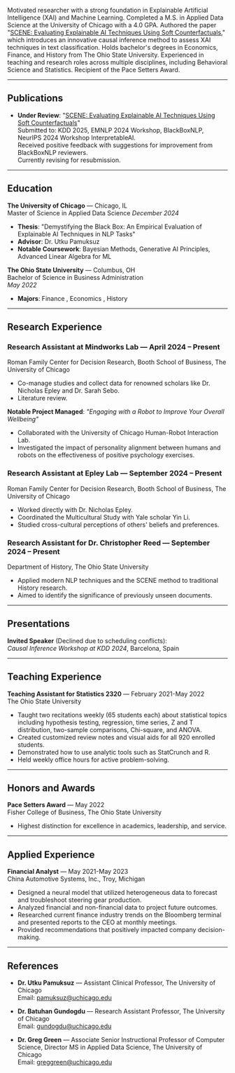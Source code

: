 Motivated researcher with a strong foundation in Explainable Artificial Intelligence (XAI) and Machine Learning. Completed a M.S. in Applied Data Science at the University of Chicago with a 4.0 GPA. Authored the paper "[SCENE: Evaluating Explainable AI Techniques Using Soft Counterfactuals](https://arxiv.org/abs/2408.04575)," which introduces an innovative causal inference method to assess XAI techniques in text classification. Holds bachelor's degrees in Economics, Finance, and History from The Ohio State University. Experienced in teaching and research roles across multiple disciplines, including Behavioral Science and Statistics. Recipient of the Pace Setters Award.

---

## Publications
- **Under Review**: "[SCENE: Evaluating Explainable AI Techniques Using Soft Counterfactuals](https://arxiv.org/abs/2408.04575)"  
Submitted to: KDD 2025, EMNLP 2024 Workshop, BlackBoxNLP, NeurIPS 2024 Workshop InterpretableAI.  
Received positive feedback with suggestions for improvement from BlackBoxNLP reviewers.  
Currently revising for resubmission.

---

## Education
**The University of Chicago** — Chicago, IL  
Master of Science in Applied Data Science 
*December 2024*  
- **Thesis**: "Demystifying the Black Box: An Empirical Evaluation of Explainable AI Techniques in NLP Tasks"  
- **Advisor**: Dr. Utku Pamuksuz  
- **Notable Coursework**: Bayesian Methods, Generative AI Principles, Advanced Linear Algebra for ML  

**The Ohio State University** — Columbus, OH  
Bachelor of Science in Business Administration  
*May 2022*  
- **Majors**: Finance , Economics , History   

---

## Research Experience
### Research Assistant at Mindworks Lab — April 2024 – Present  
Roman Family Center for Decision Research, Booth School of Business, The University of Chicago
- Co-manage studies and collect data for renowned scholars like Dr. Nicholas Epley and Dr. Sarah Sebo.
- Literature review.

**Notable Project Managed**: *"Engaging with a Robot to Improve Your Overall Wellbeing"*  
- Collaborated with the University of Chicago Human-Robot Interaction Lab.  
- Investigated the impact of personality alignment between humans and robots on the effectiveness of positive psychology exercises.

### Research Assistant at Epley Lab — September 2024 – Present  
Roman Family Center for Decision Research, Booth School of Business, The University of Chicago  
- Worked directly with Dr. Nicholas Epley.
- Coordinated the Multicultural Study with Yale scholar Yin Li.  
- Studied cross-cultural perceptions of others' beliefs and preferences.

### Research Assistant for Dr. Christopher Reed — September 2024 – Present  
Department of History, The Ohio State University  
- Applied modern NLP techniques and the SCENE method to traditional History research.  
- Aimed to identify the significance of previously unseen documents.

---

## Presentations
**Invited Speaker** (Declined due to scheduling conflicts):  
*Causal Inference Workshop at KDD 2024*, Barcelona, Spain

---

## Teaching Experience
**Teaching Assistant for Statistics 2320** — February 2021-May 2022  
The Ohio State University  
- Taught two recitations weekly (65 students each) about statistical topics including hypothesis testing, regression, time series, Z and T distribution, two-sample comparisons, Chi-square, and ANOVA.  
- Created customized review notes and visual aids for all 920 enrolled students.  
- Demonstrated how to use analytic tools such as StatCrunch and R.  
- Held weekly office hours for active problem-solving.

---

## Honors and Awards
**Pace Setters Award** — May 2022  
Fisher College of Business, The Ohio State University  
- Highest distinction for excellence in academics, leadership, and service.

---

## Applied Experience
**Financial Analyst** — May 2021-May 2023  
China Automotive Systems, Inc., Troy, Michigan  
- Designed a neural model that utilized heterogeneous data to forecast and troubleshoot steering gear production.  
- Analyzed financial and non-financial data to project future outcomes.  
- Researched current finance industry trends on the Bloomberg terminal and presented reports to the CEO at monthly meetings.  
- Provided recommendations that positively impacted company decision-making.

---

## References
- **Dr. Utku Pamuksuz** — Assistant Clinical Professor, The University of Chicago  
  Email: pamuksuz@uchicago.edu  

- **Dr. Batuhan Gundogdu** — Research Assistant Professor, The University of Chicago  
  Email: gundogdu@uchicago.edu  

- **Dr. Greg Green** — Associate Senior Instructional Professor of Computer Science, Director MS in Applied Data Science, The University of Chicago  
  Email: greggreen@uchicago.edu

